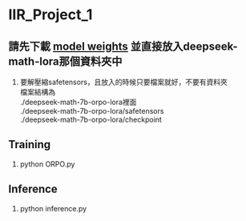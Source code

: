 # IIR_Project_1

## 請先下載 [model weights](https://drive.google.com/drive/folders/18juzlIWKwEX4SvTkgwxukNYt1I_syG8J) 並直接放入deepseek-math-lora那個資料夾中  
1. 要解壓縮safetensors，且放入的時候只要檔案就好，不要有資料夾  
檔案結構為  
./deepseek-math-7b-orpo-lora裡面  
./deepseek-math-7b-orpo-lora/safetensors  
./deepseek-math-7b-orpo-lora/checkpoint

## Training
1. python ORPO.py

## Inference
1. python inference.py
